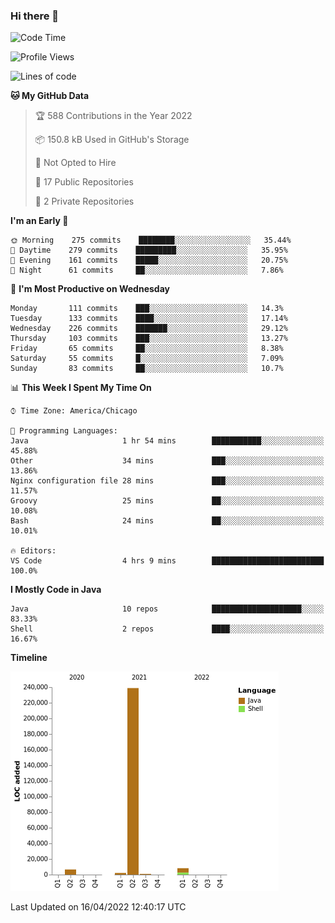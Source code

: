 ### Hi there 👋


<!--START_SECTION:waka-->
![Code Time](http://img.shields.io/badge/Code%20Time-2%2C210%20hrs%201%20min-blue)

![Profile Views](http://img.shields.io/badge/Profile%20Views-0-blue)

![Lines of code](https://img.shields.io/badge/From%20Hello%20World%20I%27ve%20Written-257%20Thousand%20lines%20of%20code-blue)

**🐱 My GitHub Data** 

> 🏆 588 Contributions in the Year 2022
 > 
> 📦 150.8 kB Used in GitHub's Storage 
 > 
> 🚫 Not Opted to Hire
 > 
> 📜 17 Public Repositories 
 > 
> 🔑 2 Private Repositories  
 > 
**I'm an Early 🐤** 

```text
🌞 Morning    275 commits    ████████░░░░░░░░░░░░░░░░░   35.44% 
🌆 Daytime    279 commits    █████████░░░░░░░░░░░░░░░░   35.95% 
🌃 Evening    161 commits    █████░░░░░░░░░░░░░░░░░░░░   20.75% 
🌙 Night      61 commits     ██░░░░░░░░░░░░░░░░░░░░░░░   7.86%

```
📅 **I'm Most Productive on Wednesday** 

```text
Monday       111 commits    ███░░░░░░░░░░░░░░░░░░░░░░   14.3% 
Tuesday      133 commits    ████░░░░░░░░░░░░░░░░░░░░░   17.14% 
Wednesday    226 commits    ███████░░░░░░░░░░░░░░░░░░   29.12% 
Thursday     103 commits    ███░░░░░░░░░░░░░░░░░░░░░░   13.27% 
Friday       65 commits     ██░░░░░░░░░░░░░░░░░░░░░░░   8.38% 
Saturday     55 commits     █░░░░░░░░░░░░░░░░░░░░░░░░   7.09% 
Sunday       83 commits     ██░░░░░░░░░░░░░░░░░░░░░░░   10.7%

```


📊 **This Week I Spent My Time On** 

```text
⌚︎ Time Zone: America/Chicago

💬 Programming Languages: 
Java                     1 hr 54 mins        ███████████░░░░░░░░░░░░░░   45.88% 
Other                    34 mins             ███░░░░░░░░░░░░░░░░░░░░░░   13.86% 
Nginx configuration file 28 mins             ███░░░░░░░░░░░░░░░░░░░░░░   11.57% 
Groovy                   25 mins             ██░░░░░░░░░░░░░░░░░░░░░░░   10.08% 
Bash                     24 mins             ██░░░░░░░░░░░░░░░░░░░░░░░   10.01%

🔥 Editors: 
VS Code                  4 hrs 9 mins        █████████████████████████   100.0%

```

**I Mostly Code in Java** 

```text
Java                     10 repos            ████████████████████░░░░░   83.33% 
Shell                    2 repos             ████░░░░░░░░░░░░░░░░░░░░░   16.67%

```


**Timeline**

![Chart not found](https://raw.githubusercontent.com/powercasgamer/powercasgamer/master/charts/bar_graph.png) 


 Last Updated on 16/04/2022 12:40:17 UTC
<!--END_SECTION:waka-->
